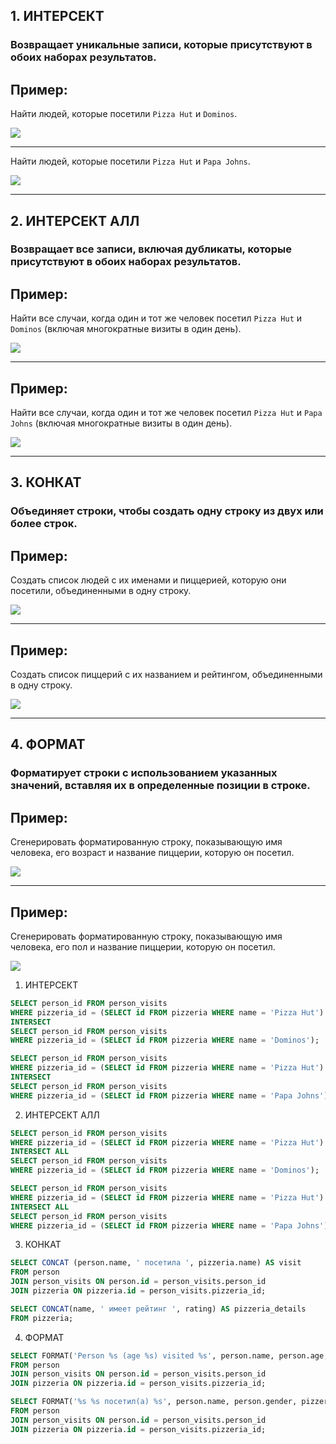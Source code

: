 

## 1. ИНТЕРСЕКТ

### Возвращает уникальные записи, которые присутствуют в обоих наборах результатов.

## Пример:
Найти людей, которые посетили `Pizza Hut` и `Dominos`.


![](1.png)


---

Найти людей, которые посетили `Pizza Hut` и `Papa Johns`.



![](2.png)

---

## 2. ИНТЕРСЕКТ АЛЛ

### Возвращает все записи, включая дубликаты, которые присутствуют в обоих наборах результатов.

## Пример:
Найти все случаи, когда один и тот же человек посетил `Pizza Hut` и `Dominos` (включая многократные визиты в один день).


![](3.png)

---

## Пример:
Найти все случаи, когда один и тот же человек посетил `Pizza Hut` и `Papa Johns` (включая многократные визиты в один день).



![](4.png)

---

## 3. КОНКАТ

### Объединяет строки, чтобы создать одну строку из двух или более строк.

## Пример:
Создать список людей с их именами и пиццерией, которую они посетили, объединенными в одну строку.

![](5.png)

---

## Пример:
Создать список пиццерий с их названием и рейтингом, объединенными в одну строку.

![](6.png)

---

## 4. ФОРМАТ

### Форматирует строки с использованием указанных значений, вставляя их в определенные позиции в строке.

## Пример:
Сгенерировать форматированную строку, показывающую имя человека, его возраст и название пиццерии, которую он посетил.

![](7.png)

---

## Пример:
Сгенерировать форматированную строку, показывающую имя человека, его пол и название пиццерии, которую он посетил.

![](8.png)



1. ИНТЕРСЕКТ
```sql
SELECT person_id FROM person_visits
WHERE pizzeria_id = (SELECT id FROM pizzeria WHERE name = 'Pizza Hut')
INTERSECT
SELECT person_id FROM person_visits
WHERE pizzeria_id = (SELECT id FROM pizzeria WHERE name = 'Dominos'); 
```
```sql
SELECT person_id FROM person_visits
WHERE pizzeria_id = (SELECT id FROM pizzeria WHERE name = 'Pizza Hut')
INTERSECT
SELECT person_id FROM person_visits
WHERE pizzeria_id = (SELECT id FROM pizzeria WHERE name = 'Papa Johns'); 
```
2. ИНТЕРСЕКТ АЛЛ
```sql
SELECT person_id FROM person_visits
WHERE pizzeria_id = (SELECT id FROM pizzeria WHERE name = 'Pizza Hut')
INTERSECT ALL
SELECT person_id FROM person_visits
WHERE pizzeria_id = (SELECT id FROM pizzeria WHERE name = 'Dominos'); 
``` 
```sql
SELECT person_id FROM person_visits
WHERE pizzeria_id = (SELECT id FROM pizzeria WHERE name = 'Pizza Hut')
INTERSECT ALL
SELECT person_id FROM person_visits
WHERE pizzeria_id = (SELECT id FROM pizzeria WHERE name = 'Papa Johns');
```

3. КОНКАТ
```sql
SELECT CONCAT (person.name, ' посетила ', pizzeria.name) AS visit
FROM person
JOIN person_visits ON person.id = person_visits.person_id
JOIN pizzeria ON pizzeria.id = person_visits.pizzeria_id;
```
```sql
SELECT CONCAT(name, ' имеет рейтинг ', rating) AS pizzeria_details
FROM pizzeria; 
```
4. ФОРМАТ
```sql
SELECT FORMAT('Person %s (age %s) visited %s', person.name, person.age, pizzeria.name) AS "ДАННЫЕ ЧЕЛОВЕКА"
FROM person
JOIN person_visits ON person.id = person_visits.person_id
JOIN pizzeria ON pizzeria.id = person_visits.pizzeria_id;
```
```sql
SELECT FORMAT('%s %s посетил(а) %s', person.name, person.gender, pizzeria.name) AS "ктокуда"
FROM person
JOIN person_visits ON person.id = person_visits.person_id
JOIN pizzeria ON pizzeria.id = person_visits.pizzeria_id;
```
